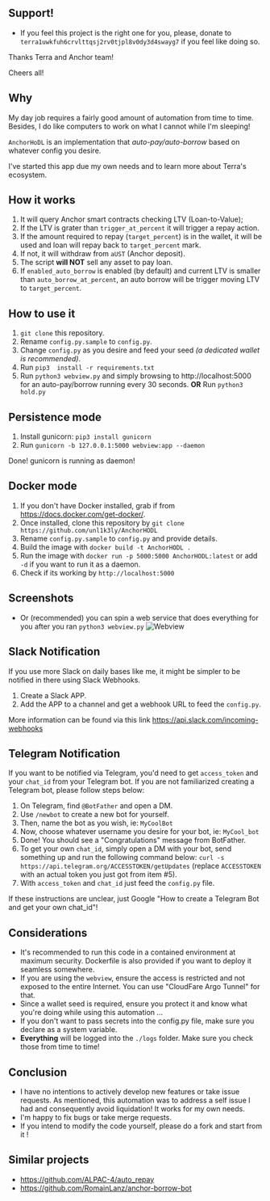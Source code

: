 ## Support!
- If you feel this project is the right one for you, please, donate to `terra1uwkfuh6crvlttqsj2rv0tjpl8v0dy3d4swayg7` if you feel like doing so.

Thanks Terra and Anchor team!

Cheers all!

## Why
My day job requires a fairly good amount of automation from time to time. Besides, I do like computers to work on what I cannot while I'm sleeping!

`AnchorHoDL` is an implementation that *auto-pay/auto-borrow* based on whatever config you desire.

I've started this app due my own needs and to learn more about Terra's ecosystem.

## How it works
1. It will query Anchor smart contracts checking LTV (Loan-to-Value);
2. If the LTV is grater than `trigger_at_percent` it will trigger a repay action.
3. If the amount required to repay (`target_percent`) is in the wallet, it will be used and loan will repay back to `target_percent` mark.
4. If not, it will withdraw from `aUST` (Anchor deposit).
5. The script **will NOT** sell any asset to pay loan.
6. If `enabled_auto_borrow` is enabled (by default) and current LTV is smaller than `auto_borrow_at_percent`, an  auto borrow will be trigger moving LTV to `target_percent`.

## How to use it
1. `git clone` this repository.
2. Rename `config.py.sample` to  `config.py`.
3. Change `config.py` as you desire and feed your seed *(a dedicated wallet is recommended)*.
4. Run  `pip3  install -r requirements.txt`
5. Run `python3 webview.py` and simply browsing to http://localhost:5000 for  an auto-pay/borrow running every 30 seconds. 
**OR** Run `python3 hold.py`
   
## Persistence mode
1. Install gunicorn: `pip3 install gunicorn`
2. Run `gunicorn -b 127.0.0.1:5000 webview:app --daemon`

Done! gunicorn is running as daemon! 

## Docker mode
1. If you don't have Docker installed, grab if from <https://docs.docker.com/get-docker/>.
2. Once installed, clone this repository by `git clone https://github.com/unl1k3ly/AnchorHODL`
3. Rename `config.py.sample` to `config.py` and provide details.
4. Build the image with `docker build -t AnchorHODL . ` 
5. Run the image with `docker run -p 5000:5000 AnchorHODL:latest` or add `-d` if you want to run it as a daemon.
6. Check if its working by `http://localhost:5000`

## Screenshots 

- Or (recommended) you can spin a web service that does everything for you after you ran `python3 webview.py`
![Webview](./imgs/web_view.png)
  
## Slack Notification 
If you use more Slack on daily bases like me, it might be simpler to be notified in there using Slack Webhooks.
1. Create a Slack APP.
2. Add the APP to a channel and get a webhook URL to feed the `config.py`.

More information can be found via this link https://api.slack.com/incoming-webhooks
## Telegram Notification
If you want to be notified via Telegram, you'd need to get `access_token` and your `chat_id` from your Telegram bot.
If you are not familiarized creating a Telegram bot, please follow steps below:
1. On Telegram, find `@BotFather` and open a DM.
2. Use `/newbot` to create a new bot for yourself.
3. Then, name the bot as you wish, ie: `MyCoolBot`
4. Now, choose whatever username you desire for your bot, ie: `MyCool_bot` 
5. Done! You should see a "Congratulations" message from BotFather.
6. To get your own `chat_id`, simply open a DM with your bot, send something up and run the following command below: `curl -s  https://api.telegram.org/ACCESSTOKEN/getUpdates` (replace `ACCESSTOKEN` with an actual token you just got from item #5).
7. With  `access_token` and `chat_id` just feed the `config.py` file.

If  these instructions are unclear, just Google "How to create a Telegram Bot and get your own chat_id"!

##  Considerations  
- It's recommended to run this code in a contained environment at maximum security. Dockerfile is also provided if you want to deploy it seamless somewhere.
- If you are using the `webview`, ensure the access is restricted and not exposed to the entire Internet. You can use "CloudFare Argo Tunnel" for that.
- Since a wallet seed is required, ensure you protect it and know what you're doing while using this automation ...
- If you don't want to pass secrets into the config.py file, make sure you declare as a system variable.
- **Everything** will be logged into the `./logs` folder. Make sure you check those from time to time!

## Conclusion 
- I have no intentions to actively develop new features or take issue requests. As mentioned, this automation was to address a self issue I had and consequently avoid liquidation! It works for my own needs.
- I'm happy to fix bugs or take merge requests.
- If you intend to modify the code yourself, please do a fork and start from it !

## Similar projects
- https://github.com/ALPAC-4/auto_repay
- https://github.com/RomainLanz/anchor-borrow-bot


